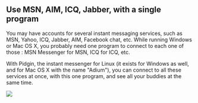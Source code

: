 <?php require("../../entete.php");?> <?php require("../../base.php");?> <?php require("../../fonctions.php");?>

<div id="corps">

<h2>Use MSN, AIM, ICQ, Jabber, with a single program</h2>

<p>You may have accounts for several instant messaging services, such as 
MSN, Yahoo, ICQ, Jabber, AIM, Facebook chat, etc.
While running Windows or Mac OS X, 
you probably need one program to connect to each one of those : MSN 
Messenger for MSN, ICQ for ICQ, etc.</p>

<p>With Pidgin, the instant messenger for Linux (it exists for Windows 
as well, and for Mac OS X with the name "Adium"), you can connect to all 
these services at once, with this one program, and see all your buddies 
at the same time.</p>

<img src="Images/gaim_im_services.png" />

</div>  
